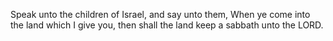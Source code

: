 Speak unto the children of Israel, and say unto them, When ye come into the land which I give you, then shall the land keep a sabbath unto the LORD.
